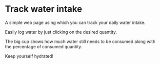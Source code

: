 # Track water intake

A simple web page using which you can track your daily water intake.

Easily log water by just clicking on the desired quantity.

The big cup shows how much water still needs to be consumed along with the percentage of consumed quantity.

Keep yourself hydrated!
